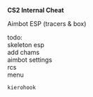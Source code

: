 __**CS2 Internal Cheat**__

Aimbot  ESP (tracers & box)

       
todo:  
skeleton esp  
add chams  
aimbot settings   
rcs  
menu  




    kierohook
